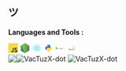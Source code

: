 
<h2>ツ</h2>

<strong>Languages and Tools :</strong>

<img height="20" src="https://raw.githubusercontent.com/github/explore/80688e429a7d4ef2fca1e82350fe8e3517d3494d/topics/javascript/javascript.png">
<code><img height="20" src="https://raw.githubusercontent.com/github/explore/80688e429a7d4ef2fca1e82350fe8e3517d3494d/topics/nodejs/nodejs.png"></code>
<code><img height="20" src="https://raw.githubusercontent.com/github/explore/80688e429a7d4ef2fca1e82350fe8e3517d3494d/topics/react/react.png"></code>
<code><img height="20" src="https://raw.githubusercontent.com/github/explore/80688e429a7d4ef2fca1e82350fe8e3517d3494d/topics/python/python.png"></code>
<code><img height="20" src="https://raw.githubusercontent.com/github/explore/80688e429a7d4ef2fca1e82350fe8e3517d3494d/topics/mongodb/mongodb.png"></code>
<code><img height="20" src="https://raw.githubusercontent.com/github/explore/80688e429a7d4ef2fca1e82350fe8e3517d3494d/topics/mysql/mysql.png"></code>

<div align-items="center">
<a href="https://discord.com/users/942687569693528084"><img align="left" src="https://lanyard-profile-readme.vercel.app/api/942687569693528084?bg=23283d&borderRadius=8px&hideDiscrim=false"/></a>
  <img height="150px" src="https://github-readme-stats.vercel.app/api?username=VacTuzX-dot&show_icons=true&count_private=true&title_color=4F8CC9&text_color=9f9f9f&bg_color=00000000&icon_color=4F8CC9" alt="VacTuzX-dot"/>
  <img height="150px" src="https://github-readme-stats.vercel.app/api/top-langs/?username=VacTuzX-dot&layout=compact&count_private=true&title_color=4F8CC9&text_color=9f9f9f&bg_color=00000000&icon_color=00000000" alt="VacTuzX-dot" />
</div>
